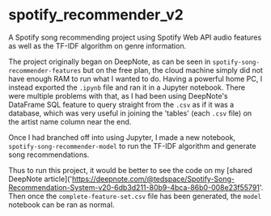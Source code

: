 # spotify_recommender_v2
A Spotify song recommending project using Spotify Web API audio features as well as the TF-IDF algorithm on genre information. 

The project originally began on DeepNote, as can be seen in `spotify-song-recommender-features` but on the free plan, the cloud machine simply did not have enough RAM to run what I wanted to do. Having a powerful home PC, I instead exported the `.ipynb` file and ran it in a Jupyter notebook. There were multiple problems with that, as I had been using DeepNote's DataFrame SQL feature to query straight from the `.csv` as if it was a database, which was very useful in joining the 'tables' (each `.csv` file) on the artist name column near the end.

Once I had branched off into using Jupyter, I made a new notebook, `spotify-song-recommender-model` to run the TF-IDF algorithm and generate song recommendations. 

Thus to run this project, it would be better to see the code on my [shared DeepNote article]('https://deepnote.com/@tedspace/Spotify-Song-Recommendation-System-v20-6db3d211-80b9-4bca-86b0-008e23f55791'. Then once the `complete-feature-set.csv` file has been generated, the `model` notebook can be ran as normal.
